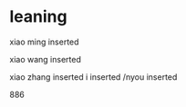 # leaning

xiao ming inserted

xiao wang inserted

xiao zhang inserted
i inserted
/nyou inserted

886
